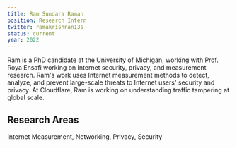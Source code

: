 ```yaml
---
title: Ram Sundara Raman
position: Research Intern
twitter: ramakrishnan13s
status: current
year: 2022
---
```


Ram is a PhD candidate at the University of Michigan, working with Prof. Roya Ensafi working on Internet security, privacy, and measurement research. Ram's work uses Internet measurement methods to detect, analyze, and prevent large-scale threats to Internet users' security and privacy. At Cloudflare, Ram is working on understanding traffic tampering at global scale. 

## Research Areas 
Internet Measurement, Networking, Privacy, Security